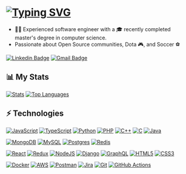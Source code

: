 # [![Typing SVG](https://readme-typing-svg.demolab.com?font=Fira+Code&size=21&pause=1000&color=4f94ef&center=true&vCenter=true&repeat=false&width=435&lines=👋+Hey+there!+I'm+Ankit+Kachhadiya)](https://github.com/AnkitKachhadiya)
- 👩‍💻 Experienced software engineer with a 🎓 recently completed master's degree in computer science. 
- Passionate about Open Source communities, Dota 🎮, and Soccer ⚽️
  
[![Linkedin Badge](https://img.shields.io/badge/-Ankit%20Kachhadiya-blue?style=flat&logo=Linkedin&logoColor=white&link=https://www.linkedin.com/in/ankit-kachhadiya/)](https://www.linkedin.com/in/ankit-kachhadiya/)
[![Gmail Badge](https://img.shields.io/badge/-ankit.kachhadiya16@gmail.com-c14438?style=flat&logo=Gmail&logoColor=white&link=mailto:ankit.kachhadiya16@gmail.com)](mailto:ankit.kachhadiya16@gmail.com)

## 📊 My Stats
[![Stats](https://github-readme-stats.vercel.app/api?username=AnkitKachhadiya&show_icons=true&rank_icon=github&hide=contribs&custom_title=Github&theme=github_dark#gh-dark-mode-only)](#)
[![Top Languages](https://github-readme-stats.vercel.app/api/top-langs/?username=AnkitKachhadiya&layout=compact&theme=github_dark#gh-dark-mode-only)](#)

## ⚡ Technologies
[![JavaScript](https://img.shields.io/badge/javascript-%23323330.svg?style=flat&logo=javascript&logoColor=%23F7DF1E)](#)
[![TypeScript](https://img.shields.io/badge/typescript-%23007ACC.svg?style=flat&logo=typescript&logoColor=white)](#)
[![Python](https://img.shields.io/badge/python-3670A0?style=flat&logo=python&logoColor=ffdd54)](#)
[![PHP](https://img.shields.io/badge/php-%23777BB4.svg?style=flat&logo=php&logoColor=white)](#)
[![C++](https://img.shields.io/badge/c++-%2300599C.svg?style=flat&logo=c%2B%2B&logoColor=white)](#)
[![C](https://img.shields.io/badge/c-%2300599C.svg?style=flat&logo=c&logoColor=white)](#)
[![Java](https://img.shields.io/badge/java-%23ED8B00.svg?style=flat&logo=openjdk&logoColor=white)](#)

[![MongoDB](https://img.shields.io/badge/MongoDB-%234ea94b.svg?style=flat&logo=mongodb&logoColor=white)](#)
[![MySQL](https://img.shields.io/badge/mysql-%2300f.svg?style=flat&logo=mysql&logoColor=white)](#)
[![Postgres](https://img.shields.io/badge/postgres-%23316192.svg?style=flat&logo=postgresql&logoColor=white)](#)
[![Redis](https://img.shields.io/badge/redis-%23DD0031.svg?style=flat&logo=redis&logoColor=white)](#)

[![React](https://img.shields.io/badge/react-%2320232a.svg?style=flat&logo=react&logoColor=%2361DAFB)](#)
[![Redux](https://img.shields.io/badge/redux-%23593d88.svg?style=flat&logo=redux&logoColor=white)](#)
[![NodeJS](https://img.shields.io/badge/node.js-6DA55F?style=flat&logo=node.js&logoColor=white)](#)
[![Django](https://img.shields.io/badge/django-%23092E20.svg?style=flat&logo=django&logoColor=white)](#)
[![GraphQL](https://img.shields.io/badge/-GraphQL-E10098?style=flate&logo=graphql&logoColor=white)](#)
[![HTML5](https://img.shields.io/badge/html5-%23E34F26.svg?style=flat&logo=html5&logoColor=white)](#)
[![CSS3](https://img.shields.io/badge/css3-%231572B6.svg?style=flat&logo=css3&logoColor=white)](#)

[![Docker](https://img.shields.io/badge/docker-%230db7ed.svg?style=flat&logo=docker&logoColor=white)](#)
[![AWS](https://img.shields.io/badge/AWS-%23FF9900.svg?style=flat&logo=amazon-aws&logoColor=white)](#)
[![Postman](https://img.shields.io/badge/Postman-FF6C37?style=flat&logo=postman&logoColor=white)](#)
[![Jira](https://img.shields.io/badge/jira-%230A0FFF.svg?style=flat&logo=jira&logoColor=white)](#)
[![Git](https://img.shields.io/badge/git-%23F05033.svg?style=flat&logo=git&logoColor=white)](#)
[![GitHub Actions](https://img.shields.io/badge/github%20actions-%232671E5.svg?style=flat&logo=githubactions&logoColor=white)](#)
